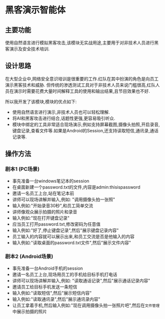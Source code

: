 # 黑客演示智能体

## 主要功能

使用自然语言进行模拟黑客攻击,该模块无实战用途,主要用于对非技术人员进行黑客演示及安全技术培训.

## 设计思路

在大型企业中,网络安全意识培训是很重要的工作.红队在其中扮演的角色是向员工演示黑客技术和威胁.
但传统的渗透测试工具对于非技术人员来说门槛很高,红队人员在演示时需要花费大量时间解释工具的使用和输出结果,且节目效果也不好.

所以我开发了该模块,模块的优点如下:

+ 使用自然语言进行演示,非技术人员也可以轻松理解.
+ 将AI和黑客攻击进行结合,话题性更强,更容易吸引听众.
+ 模块中绑定的工具非常适合现场演示,例如支持屏幕截图,摄像头拍照,开启录音,键盘记录,查看文件等.如果是Android的Session,还支持读取短信,通讯录,通话记录等.

## 操作方法

### 剧本1 (PC场景)

- 事先准备一台windows笔记本的session
- 在桌面新建一个password.txt的文件,内容是admin:thisispassword
- 邀请一名员工上台,站在笔记本前
- 讲师可以现场讲解并输入,例如: "调用摄像头拍一张照"
- 输入例如:"开始录音30秒",和员工简单交流
- 讲师像观众展示拍摄的照片和录音
- 输入例如:"现在打开键盘记录"
- 应当员工打开password.txt,修改密码为任意值
- 输入例如:"好了,停止键盘记录",然后"展示键盘记录内容"
- 员工输入的内容就可以展示出来,和员工交流是否是他输入的内容
- 输入例如:"读取桌面的password.txt文件",然后"展示文件内容"

### 剧本2 (Android场景)

- 事先准备一台Android手机的session
- 邀请一名员工上台,现场用员工的手机给目标手机打电话
- 讲师可以现场讲解并输入,例如: "读取通话记录",然后"展示通话记录内容"
- 邀请员工给目标手机发送一条短信
- 输入例如:"读取短信",然后"展示短信内容"
- 输入例如:"读取通讯录",然后"展示通讯录内容"
- 让员工拿着手机,然后输入例如:"现在调用摄像头拍一张照片吧",然后在`文件管理`中展示拍摄的照片